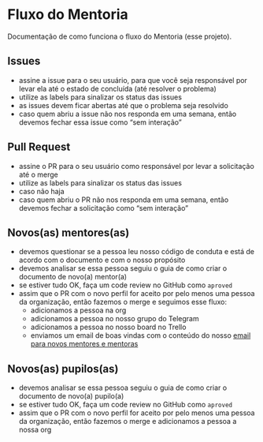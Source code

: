 # Fluxo do Mentoria

Documentação de como funciona o fluxo do Mentoria (esse projeto).

## Issues

- assine a issue para o seu usuário, para que você seja responsável por levar ela até o estado de concluída (até resolver o problema)
- utilize as labels para sinalizar os status das issues
- as issues devem ficar abertas até que o problema seja resolvido 
- caso quem abriu a issue não nos responda em uma semana, então devemos fechar essa issue como “sem interação”

## Pull Request

- assine o PR para o seu usuário como responsável por levar a solicitação até o merge
- utilize as labels para sinalizar os status das issues
- caso não haja
- caso quem abriu o PR não nos responda em uma semana, então devemos fechar a solicitação como “sem interação”

## Novos(as) mentores(as)

- devemos questionar se a pessoa leu nosso código de conduta e está de acordo com o documento e com o nosso propósito
- devemos analisar se essa pessoa seguiu o guia de como criar o documento de novo(a) mentor(a)
- se estiver tudo OK, faça um code review no GitHub como `aproved`
- assim que o PR com o novo perfil for aceito por pelo menos uma pessoa da organização, então fazemos o merge e seguimos esse fluxo:
	- adicionamos a pessoa na org
	- adicionamos a pessoa no nosso grupo do Telegram
	- adicionamos a pessoa no nosso board no Trello
	- enviamos um email de boas vindas com o conteúdo do nosso [email para novos mentores e mentoras](https://docs.google.com/document/d/1mBr5J5XXnH-3an3eQgMTXcqqATwunOi3cWn2B0Gj9L8/edit?usp=sharing)

## Novos(as) pupilos(as)

- devemos analisar se essa pessoa seguiu o guia de como criar o documento de novo(a) pupilo(a)
- se estiver tudo OK, faça um code review no GitHub como `aproved`
- assim que o PR com o novo perfil for aceito por pelo menos uma pessoa da organização, então fazemos o merge e adicionamos a pessoa a nossa org
